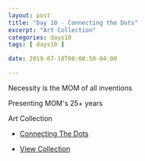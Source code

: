 ```yaml
---
layout: post
title: "Day 10 - Connecting the Dots"
excerpt: "Art Collection"
categories: days10
tags: [ days10 ]

date: 2019-07-10T08:08:50-04:00

---
```


Necessity is the MOM of all inventions

Presenting MOM's 25+ years

Art Collection

* [Connecting The Dots](https://slabs.tech/art/connecting-the-dots/)

* [View Collection](https://connetingthedots.com/)
